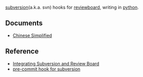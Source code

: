 [subversion](http://subversion.tigris.org)(a.k.a. svn) hooks for [reviewboard](http://www.reviewboard.org), writing in [python](http://www.python.org).



## Documents ##
  * [Chinese Simplified](http://blog.csdn.net/lanphaday/article/details/7162907)


## Reference ##
  * [Integrating Subversion and Review Board](http://omni-spot.blogspot.com/2010/09/integrating-subversion-and-review-board.html)
  * [pre-commit hook for subversion](http://groups.google.com/group/reviewboard/browse_thread/thread/5b0908c0d2b1ad12?pli=1)